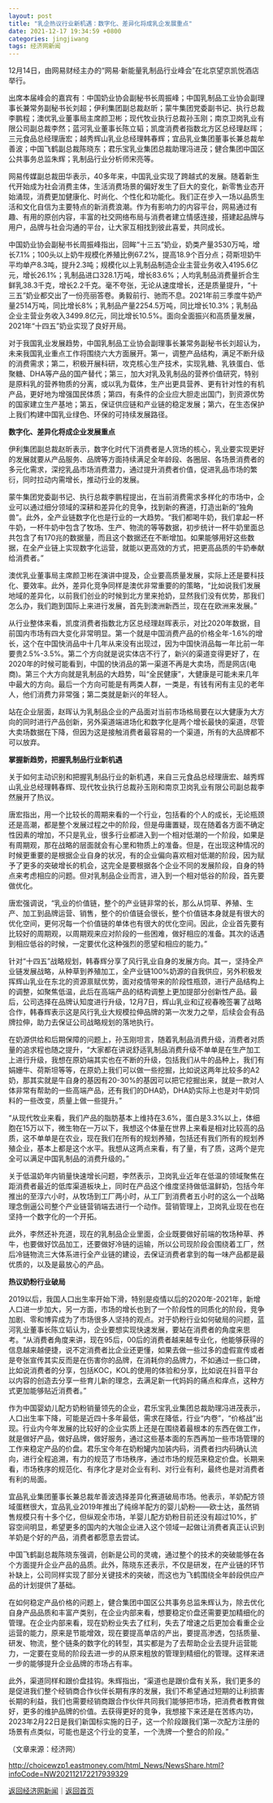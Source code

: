```yaml
---
layout: post
title: "乳企热议行业新机遇：数字化、差异化将成乳企发展重点"
date: 2021-12-17 19:34:59 +0800
categories: jingjiwang
tags: 经济网新闻
---
```

<p>12月14日，由网易财经主办的“网易·新能量乳制品行业峰会”在北京望京凯悦酒店举行。</p>
 <p>出席本届峰会的嘉宾有：中国奶业协会副秘书长周振峰；中国乳制品工业协会副理事长兼常务副秘书长刘超；伊利集团副总裁赵昕；蒙牛集团党委副书记、执行总裁李鹏程；澳优乳业董事局主席颜卫彬；现代牧业执行总裁孙玉刚；南京卫岗乳业有限公司副总裁李然；蓝河乳业董事长陈立韬；凯度消费者指数北方区总经理赵晖；三元食品总经理唐宏；越秀辉山乳业总经理韩春辉；宜品乳业集团董事长兼总裁牟善波；中国飞鹤副总裁陈晓东；君乐宝乳业集团总裁助理冯进茂；健合集团中国区公共事务总监朱辉；乳制品行业分析师宋亮等。</p>
 <p>网易传媒副总裁田华表示，40多年来，中国乳业实现了跨越式的发展。随着新生代开始成为社会消费主体，生活消费场景的偏好发生了巨大的变化，新零售业态开始涌现，消费更加健康化、时尚化、个性化和功能化。我们正在步入一场以品质生活和文化自信为主要特点的新消费浪潮。作为有影响力的内容平台，网易通过有趣、有用的原创内容，丰富的社交网络布局与消费者建立情感连接，搭建起品牌与用户，品牌与社会沟通的平台，让大家互相找到彼此喜爱，共同成长。</p>
 <p>中国奶业协会副秘书长周振峰指出，回眸“十三五”奶业，奶类产量3530万吨，增长7.1%；100头以上奶牛规模化养殖比例67.2%，提高18.9个百分点；荷斯坦奶牛平均单产8.3吨，提升2.3吨；规模化以上乳制品制造企业主营业务收入4195.6亿元，增长26.1%；乳制品进口328.1万吨，增长83.6%；人均乳制品消费量折合生鲜乳38.3千克，增长2.2千克。毫不夸张，无论从速度增长，还是质量提升，“十三五”奶业都交出了一份亮丽答卷。勇毅前行、驰而不息。2021年前三季度牛奶产量2514万吨，同比增长8%；乳制品产量2254.5万吨，同比增长10.3%；乳制品企业主营业务收入3499.8亿元，同比增长10.5%。面向全面振兴和高质量发展，2021年“十四五”奶业实现了良好开局。</p>
 <p>对于我国乳业发展趋势，中国乳制品工业协会副理事长兼常务副秘书长刘超认为，未来我国乳业重点工作将围绕六大方面展开。第一，调整产品结构，满足不断升级的消费需求；第二，积极开展科研，攻克核心生产技术，实现乳糖、乳铁蛋白、低聚糖、DHA等产品的国产替代；第三，加大对乳及乳制品的营养价值研究，特别是原料乳的营养物质的分离，或以乳为载体，生产出更具营养、更有针对性的有机产品，更好地为增强国民体质；第四，有条件的企业应大胆走出国门，到资源优势的国家建立生产基地；第五，保证供应链和产业链的稳定发展；第六，在生态保护上我们构建中国乳业绿色、环保的可持续发展路径。</p>
 <p><strong>数字化、差异化将成企业发展重点</strong></p>
 <p>伊利集团副总裁赵昕表示，数字化时代下消费者是人货场的核心，乳业要实现更好的发展就要从产品服务、品牌等方面持续满足全年龄段、各圈层、各场景消费者的多元化需求，深挖乳品市场消费潜力，通过提升消费者价值，促进乳品市场的繁衍，同时拉动内需增长，推动行业的发展。</p>
 <p>蒙牛集团党委副书记、执行总裁李鹏程提出，在当前消费需求多样化的市场中，企业可以通过细分领域的深耕和差异化的竞争，找到新的赛道，打造出新的“独角兽”。此外，全产业链数字化也是行业的一大趋势。“我们都喝牛奶，我们拿起一杯牛奶，一杯牛奶中包含了牧场、生产、物流的等等数据，初步统计一杯牛奶里面总共包含了有170兆的数据量，而且这个数据还在不断增加。如果能够用好这些数据，在全产业链上实现数字化运营，就能以更高效的方式，把更高品质的牛奶奉献给消费者。”</p>
 <p>澳优乳业董事局主席颜卫彬在演讲中提及，企业要高质量发展，实际上还是要科技化、要效率。此外，差异化竞争同样是澳优非常重要的的策略，“比如说我们发展地域的差异化，以前我们创业的时候到北方里来抢奶，显然我们没有优势，那我们怎么办，我们跑到国际上来进行发展，首先到澳洲新西兰，现在在欧洲来发展。”</p>
 <p>从行业整体来看，凯度消费者指数北方区总经理赵晖表示，对比2020年数据，目前国内市场有四大变化非常明显。第一个就是中国消费产品的价格全年-1.6%的增长，这个在中国快消品中十几年从来没有出现过，因为中国快消品每一年比前一年要贵2.5%-3.5%。第二个方向就是说实体店不行了，新兴的渠道变得更好了，在2020年的时候可能看到，中国的快消品的第一渠道不再是大卖场，而是网店(电商)。第三个大方向就是乳制品的大趋势，叫“全民健康”，大健康是可能未来几年中最大的方向。最后一个方向可能是有两类人群，一类是，有钱有闲有主见的老年人，他们消费力非常强；第二类就是新兴的年轻人。</p>
 <p>站在企业层面，赵晖认为乳制品企业的产品面对当前市场格局要在以大健康为大方向的同时进行产品创新，另外渠道端进场化和数字化是两个增长最快的渠道，尽管大卖场数据在下降，但因为这是接触消费者最容易的一个渠道，所有的大品牌都不可以放弃。</p>
 <p><strong>掌握新趋势，把握乳制品行业新机遇</strong></p>
 <p>关于如何主动识别和把握乳制品行业的新机遇，来自三元食品总经理唐宏、越秀辉山乳业总经理韩春辉、现代牧业执行总裁孙玉刚和南京卫岗乳业有限公司副总裁李然展开了热议。</p>
 <p>唐宏指出，用一个比较长的周期来看的一个行业，包括看的个人的成长，无论瓶颈还是高潮，都是整个发展过程之中的阶段，但是毋庸置疑，现在随着各方面不确定性因素的增加，不只是乳业，很多行业都进入到一个相对低潮的一个阶段，如果是有周期观，那在战略的层面就会有心里和物质上的准备。但是，在出现这种情况的时候更重要的是根据企业自身的状况，有的企业偏向喜欢相对低潮的阶段，因为赋予了更多的突破增长的机会，这完全是要根据各个企业不同的发展阶段，自身的特点来考虑相应的问题。但对乳制品企业而言，进入到一个相对低谷的阶段，首先要做优化。</p>
 <p>唐宏强调说，“乳业的价值链，整个的产业链非常的长，那么从饲草、养殖、生产、加工到品牌运营、销售，整个的价值链会很长，整个价值链本身就是有很大的优化空间，更何况每一个价值链的单体也有很大的优化空间。因此，企业首先要有比较好的周期观，以周期观来应对阶段的一些困难，做好相应的准备。其次的话遇到相应低谷的时候，一定要优化这种强烈的愿望和相应的能力。”</p>
 <p>针对“十四五”战略规划，韩春辉分享了风行乳业自身的发展方向。其一，坚持全产业链发展战略，从种草到养殖加工，全产业链100%奶源的自我供应，另外积极发挥辉山乳业在东北的资源禀赋优势，面对疫情带来的阶段性瓶颈，进行产品结构上的调整，如聚焦低温，此后在高端产品的结构调整上更加提部分创新性产品。最后，公司选择在品牌认知度进行升级，12月7日，辉山乳业和辽视春晚签署了战略合作，韩春辉表示这是风行乳业大规模拉伸品牌的第一次发力之举，后续会会有品牌拉伸，助力去保证公司战略规划的落地执行。</p>
 <p>在奶源供给和后期保障的问题上，孙玉刚坦言，随着乳制品消费升级，消费者对质量的追求程也随之提升，“大家都在讲说舒适乳制品消费升级不单单是在生产加工上进行升级，我想在原奶端其实也在不断的升级，包括我们从牛的品种上，我们有娟姗牛、荷斯坦等等，在原奶上我们可以做一些挖掘，比如说这两年比较多的A2奶，那其实就是牛自身的基因有20-30%的基因可以把它挖掘出来，就是一款对人体非常有帮助的一些高端产品，还有我们的DHA奶，DHA奶实际上也是对牛奶饲料的一些改变，质量上做一些提升。”</p>
 <p>“从现代牧业来看，我们产品的脂肪基本上维持在3.6%，蛋白是3.3%以上，体细胞在15万以下，微生物在一万以下，我想这个体量在世界上来看是相对比较高的品质，这不单单是在农业，现在我们在所有的规划养殖，包括还有我们所有的规划养殖企业，基本上都是这个水平。我想从这两点来看，有了量，有了质，这两个是完全可以满足中国乳制品的消费升级的。”</p>
 <p>关于低温奶年内销量快速增长问题，李然表示，卫岗乳业近年在低温的领域聚焦在距消费者最近的低库渠道板块上，同时在产品这个维度坚持做低温鲜奶，包括今年推出的至淳六小时，从牧场到工厂两小时，从工厂到消费者五小时的这么一个战略理念倒逼公司整个产业链营销端去进行一个动作。营销管理上，卫岗乳业现在也在坚持一个数字化的一个开拓。</p>
 <p>此外，李然还补充道，现在的乳制品企业里面，企业既要做好前端的牧场种草、养牛，也要做好饮品加工，还要做好冷链的运输，所以公司现阶段会围绕着工厂，然后冷链物流三大体系进行全产业链的建设，去保证消费者拿到的每一味产品都是最优质的，以及是最放心的产品。</p>
 <p><strong>热议奶粉行业破局</strong></p>
 <p>2019以后，我国人口出生率开始下滑，特别是疫情以后的2020年-2021年，新增人口进一步加大，另一方面，市场的增长也到了一个阶段性的同质化的阶段，竞争加剧、零和博弈成为了市场很多人坚持的观点。对于奶粉行业如何破局的问题，蓝河乳业董事长陈立韬认为，企业要想实现快速发展，要站在消费者的角度来思考。“从消费者角度来讲，现在95后，00后的消费者越来越专业化，他能够获得的信息越来越便捷，说不定消费者比企业还更懂，如果去做一些过多的虚假宣传或者是夸张宣传其实反而是在伤害你的品牌，在消耗你的品牌力，不如通过一些口碑，比如说消费者的分享，包括KOC，KOL的使用的体验和分享，比如说在抖音平台以内容的创造去分享一些育儿新的理念，去满足新一代妈妈的痛点和痒点，这种方式更加能够贴近消费者。”</p>
 <p>作为中国婴幼儿配方奶粉销量领先的企业，君乐宝乳业集团总裁助理冯进茂表示，人口出生率下降，可能是近四十多年最低，需求在降低，行业“内卷”，“价格战”出现。行业内今年发展的比较好的企业实质上还是在围绕着最根本的东西在做工作，就是做好产品，做好品牌，做好服务，通过这些基本面的东西再加一些市场管理的工作来稳定产品的价盘。君乐宝今年在奶粉罐内加装内码，消费者扫内码确认流向，进行全程追溯，有力的规范了市场秩序，通过市场的规范来稳定价盘。长期来看，市场秩序的规范化、有序化才是对企业有利、对行业有利，最终也是对消费者有利的局面。</p>
 <p>宜品乳业集团董事长兼总裁牟善波选择差异化赛道破局市场。他表示，羊奶配方领域蛋糕很大，宜品乳业2019年推出了纯绵羊配方的婴儿奶粉——欧士达，虽然销售规模只有十多个亿，但纵观全市场，羊婴儿配方奶粉目前还没有超过10%，扩容空间明显，希望更多的国内的大咖企业进入这个领域一起做让消费者真正认识到羊奶是个好的产品，消费者都愿意去尝试。</p>
 <p>中国飞鹤副总裁陈晓东强调，创新是公司的灵魂，通过整个的技术的突破能够在各个方面提升企业产品的品质。此外，陈晓东还表示，不仅是研发，在产业链的环节补缺上，公司同样实现了部分关键技术的突破，而这也为飞鹤围绕全年龄段供应产品的计划提供了基础。</p>
 <p>在如何稳定产品价格的问题上，健合集团中国区公共事务总监朱辉认为，除去优化自身产品品质和丰富产类别，在企业内部来看，想要稳定价盘还需要更加精细化的管理。在企业内部来看，现在奶粉业失去了红利，失去了增速之后更加会看重企业运营的能力，原来是节能增效，现在要提高单店的产出，要提高渗透，包括质量、研发、物流，整个链条的数字化的转型，其实都是为了去帮助企业去提升运营能力，一定要在变局的阶段去进一步的从原来粗放的管理到精细化的管理。这样来进一步的能够提升企业品牌的市场占有率。</p>
 <p>此外，渠道同样和跟价盘挂钩。朱辉指出，“渠道也是跟价盘有关系，我们更多的是促进我们整个经销商合作伙伴长期有序的发展，我们不希望通过短期的让利损害长期的利益，我们也需要经销商跟合作伙伴共同我们能够把市场，把消费者教育做好，更多的维护品牌的价值。去获得更好的竞争，我想接下来还是在苦练内功，2023年2月22日是我们新国标实施的日子，这一个阶段跟我们第一次配方注册的场景有点类似，可能也是这个行业的变革，一个洗牌一个整合的阶段。”</p><p class="em_media">（文章来源：经济网）</p>

<http://choicewzp1.eastmoney.com/html_News/NewsShare.html?infoCode=NW202112172217939329>

[返回经济网新闻](//finews.withounder.com/category/jingjiwang.html)｜[返回首页](//finews.withounder.com/)